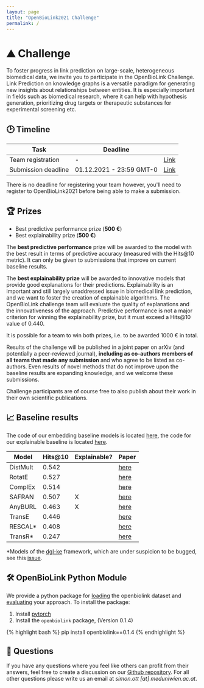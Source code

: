 ```yaml
---
layout: page
title: "OpenBioLink2021 Challenge"
permalink: /
---
```


# ⛰️ Challenge

 To foster progress in link prediction on large-scale, heterogeneous biomedical data, we invite you to participate in the OpenBioLink Challenge. Link Prediction on knowledge graphs is a versatile paradigm for generating new insights about relationships between entities. It is especially important in fields such as biomedical research, where it can help with hypothesis generation, prioritizing drug targets or therapeutic substances for experimental screening etc.

## 🕑 Timeline

<div class="table-wrapper" markdown="block">

| Task                      |     Deadline              |                                               |
|---------------------------|---------------------------|-----------------------------------------------|
| Team registration         |            -              |  [Link](https://forms.gle/nJZACsSN7RUQM7xM7)  |
| Submission deadline       | 01.12.2021 - 23:59 GMT-0  |  [Link](https://forms.gle/ucNpmMKVVUfgtGzj6)  |

</div>

There is no deadline for registering your team however, you'll need to register to OpenBioLink2021 before being able to make a submission.

## 🏆 Prizes

+ Best predictive performance prize (**500 €**)
+ Best explainability prize (**500 €**)

The **best predictive performance** prize will be awarded to the model with the best result in terms of predictive accuracy (measured with the Hits@10 metric). It can only be given to submissions that improve on current baseline results.

The **best explainability prize** will be awarded to innovative models that provide good explanations for their predictions. Explainability is an important and still largely unaddressed issue in biomedical link prediction, and we want to foster the creation of explainable algorithms. The OpenBioLink challenge team will evaluate the quality of explanations and the innovativeness of the approach. Predictive performance is not a major criterion for winning the explainability prize, but it must exceed a Hits@10 value of 0.440.

It is possible for a team to win both prizes, i.e. to be awarded 1000 € in total.

Results of the challenge will be published in a joint paper on arXiv (and potentially a peer-reviewed journal), **including as co-authors members of all teams that made any submission** and who agree to be listed as co-authors. Even results of novel methods that do not improve upon the baseline results are expanding knowledge, and we welcome these submissions. 

Challenge participants are of course free to also publish about their work in their own scientific publications.

## 📈 Baseline results

The code of our embedding baseline models is located [here](https://github.com/nomisto/openbiolink-2021-embedding-baseline), the code for our explainable baseline is located [here](https://github.com/nomisto/openbiolink-2021-symbolic-baseline).

<div class="table-wrapper" markdown="block">

| Model          | Hits@10 | Explainable? | Paper |
|----------------|---------|--------------|-------|
| DistMult       | 0.542   |              | [here](https://arxiv.org/pdf/1412.6575.pdf) |
| RotatE         | 0.527   |              | [here](https://proceedings.mlr.press/v48/trouillon16.pdf) |
| ComplEx        | 0.514   |              | [here](https://openreview.net/pdf?id=HkgEQnRqYQ) |
| SAFRAN         | 0.507   | X            | [here](https://openreview.net/pdf?id=jCt9S_3w_S9) |
| AnyBURL        | 0.463   | X            | [here](https://arxiv.org/pdf/2004.04412.pdf) |
| TransE         | 0.446   |              | [here](https://papers.nips.cc/paper/2013/file/1cecc7a77928ca8133fa24680a88d2f9-Paper.pdf) |
| RESCAL*        | 0.408   |              | [here](https://icml.cc/2011/papers/438_icmlpaper.pdf) |
| TransR*        | 0.247   |              | [here](https://iie-liuyong.github.io/files/PCS-le.pdf) |

</div>

*Models of the [dgl-ke](https://github.com/awslabs/dgl-ke) framework, which are under suspicion to be bugged, see this [issue](https://github.com/awslabs/dgl-ke/issues/225).

## 🛠️ OpenBioLink Python Module

We provide a python package for [loading](./dataset) the openbiolink dataset and [evaluating](./participation) your approach. To install the package:

1. Install [pytorch](https://pytorch.org/)
2. Install the `openbiolink` package, (Version 0.1.4)

{% highlight bash %}
pip install openbiolink==0.1.4
{% endhighlight %}

## 🙋 Questions

If you have any questions where you feel like others can profit from their answers, feel free to create a discussion on our [Github repository](https://github.com/OpenBioLink/OpenBioLink/discussions/categories/obl2021). For all other questions please write us an email at *simon.ott [at] meduniwien.ac.at*.
